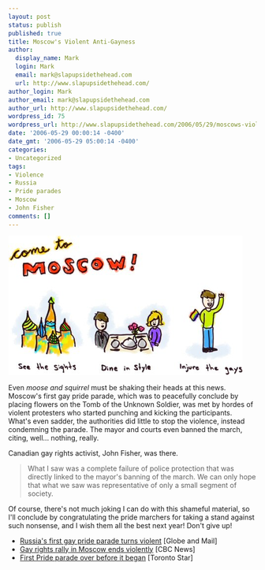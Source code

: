 ```yaml
---
layout: post
status: publish
published: true
title: Moscow's Violent Anti-Gayness
author:
  display_name: Mark
  login: Mark
  email: mark@slapupsidethehead.com
  url: http://www.slapupsidethehead.com/
author_login: Mark
author_email: mark@slapupsidethehead.com
author_url: http://www.slapupsidethehead.com/
wordpress_id: 75
wordpress_url: http://www.slapupsidethehead.com/2006/05/29/moscows-violent-anti-gayness/
date: '2006-05-29 00:00:14 -0400'
date_gmt: '2006-05-29 05:00:14 -0400'
categories:
- Uncategorized
tags:
- Violence
- Russia
- Pride parades
- Moscow
- John Fisher
comments: []
---
```

![What a lovely place...](/wp-content/media/2006/05/moscow.jpg)

Even _moose and squirrel_ must be shaking their heads at this news. Moscow's first gay pride parade, which was to peacefully conclude by placing flowers on the Tomb of the Unknown Soldier, was met by hordes of violent protesters who started punching and kicking the participants. What's even sadder, the authorities did little to stop the violence, instead condemning the parade. The mayor and courts even banned the march, citing, well... nothing, really.

Canadian gay rights activist, John Fisher, was there.

> What I saw was a complete failure of police protection that was directly linked to the mayor's banning of the march. We can only hope that what we saw was representative of only a small segment of society.

Of course, there's not much joking I can do with this shameful material, so I'll conclude by congratulating the pride marchers for taking a stand against such nonsense, and I wish them all the best next year! Don't give up!

- [Russia's first gay pride parade turns violent](http://www.theglobeandmail.com/servlet/story/RTGAM.20060527.wrusgay0527/BNStory/International/home) [Globe and Mail]
- [Gay rights rally in Moscow ends violently](http://www.cbc.ca/story/world/national/2006/05/27/moscow-gayrights.html?ref=rss) [CBC News]
- [First Pride parade over before it began](http://www.thestar.com/NASApp/cs/ContentServer?pagename=thestar/Layout/Article_Type1&c=Article&cid=1148766615169&call_pageid=968332188854&col=968350060724) [Toronto Star]
